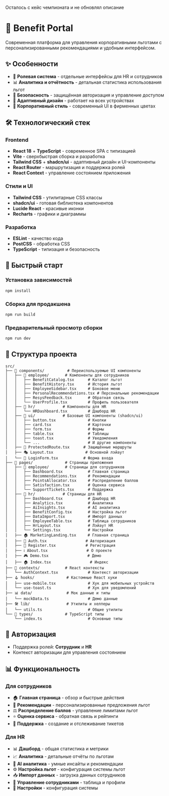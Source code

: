 Осталось с кейс чемпионата и не обновлял описание


# 🚀 Benefit Portal

Современная платформа для управления корпоративными льготами с персонализированными рекомендациями и удобным интерфейсом.

## ✨ Особенности

- 👥 **Ролевая система** - отдельные интерфейсы для HR и сотрудников
- 📊 **Аналитика и отчётность** - детальная статистика использования льгот
- 🔐 **Безопасность** - защищённая авторизация и управление доступом
- 📱 **Адаптивный дизайн** - работает на всех устройствах
- 🎨 **Корпоративный стиль** - современный UI в фирменных цветах

## 🛠️ Технологический стек

### Frontend
- **React 18** + **TypeScript** - современное SPA с типизацией
- **Vite** - сверхбыстрая сборка и разработка
- **Tailwind CSS** + **shadcn/ui** - адаптивный дизайн и UI-компоненты
- **React Router** - маршрутизация и поддержка ролей
- **React Context** - управление состоянием приложения

### Стили и UI
- **Tailwind CSS** - утилитарные CSS классы
- **shadcn/ui** - готовая библиотека компонентов
- **Lucide React** - красивые иконки
- **Recharts** - графики и диаграммы

### Разработка
- **ESLint** - качество кода
- **PostCSS** - обработка CSS
- **TypeScript** - типизация и безопасность

## 🚀 Быстрый старт

### Установка зависимостей
```bash
npm install
```
### Сборка для продакшена
```bash
npm run build
```

### Предварительный просмотр сборки
```bash
npm run dev
```

## 📁 Структура проекта

```
src/
├── 📱 components/          # Переиспользуемые UI компоненты
│   ├── 👥 employee/       # Компоненты для сотрудников
│   │   ├── BenefitCatalog.tsx      # Каталог льгот
│   │   ├── BenefitHistory.tsx      # История льгот
│   │   ├── EmployeeSidebar.tsx     # Боковое меню
│   │   ├── PersonalRecommendations.tsx # Персональные рекомендации
│   │   ├── ResysFeedback.tsx       # Обратная связь
│   │   └── UserProfile.tsx         # Профиль пользователя
│   ├── 🏢 hr/            # Компоненты для HR
│   │   └── HRDashboard.tsx         # Дашборд HR
│   ├── 🎨 ui/            # Базовые UI компоненты (shadcn/ui)
│   │   ├── button.tsx              # Кнопки
│   │   ├── card.tsx                # Карточки
│   │   ├── form.tsx                # Формы
│   │   ├── table.tsx               # Таблицы
│   │   ├── toast.tsx               # Уведомления
│   │   └── ...                     # И другие компоненты
│   ├── 🔐 ProtectedRoute.tsx      # Защищённые маршруты
│   ├── 🎭 Layout.tsx              # Основной лэйаут
│   └── 🔑 LoginForm.tsx           # Форма входа
├── 📄 pages/              # Страницы приложения
│   ├── 👥 employee/       # Страницы для сотрудников
│   │   ├── Dashboard.tsx           # Главная страница
│   │   ├── Recommendations.tsx     # Рекомендации
│   │   ├── PointsAllocator.tsx     # Распределение баллов
│   │   ├── Satisfaction.tsx        # Оценка сервиса
│   │   └── SupportTickets.tsx      # Поддержка
│   ├── 🏢 hr/            # Страницы для HR
│   │   ├── Dashboard.tsx           # Дашборд HR
│   │   ├── Analytics.tsx           # Аналитика
│   │   ├── AiInsights.tsx          # AI аналитика
│   │   ├── BenefitConfig.tsx       # Настройка льгот
│   │   ├── DataImport.tsx          # Импорт данных
│   │   ├── EmployeeTable.tsx       # Таблица сотрудников
│   │   ├── HrLayout.tsx            # Лэйаут HR
│   │   └── Settings.tsx            # Настройки
│   ├── 🏠 MarketingLanding.tsx     # Главная страница
│   ├── 🔐 Auth.tsx                 # Авторизация
│   ├── 📝 Register.tsx             # Регистрация
│   ├── ℹ️ About.tsx                 # О проекте
│   ├── 🎮 Demo.tsx                 # Демо
│   ├── 🏠 Index.tsx                 # Индекс
├── 🔄 contexts/           # React контексты
│   └── AuthContext.tsx             # Контекст авторизации
├── 🪝 hooks/              # Кастомные React хуки
│   ├── use-mobile.tsx              # Хук для мобильных устройств
│   └── use-toast.ts                # Хук для уведомлений
├── 📊 data/               # Мок данные и типы
│   └── mockData.ts                 # Демо данные
├── 🛠️ lib/                # Утилиты и хелперы
│   └── utils.ts                    # Общие утилиты
└── 📝 types/              # TypeScript типы
    └── index.ts                    # Основные типы
```

## 🔐 Авторизация

- Поддержка ролей: **Сотрудник** и **HR**
- Контекст авторизации для управления состоянием

## 📊 Функциональность

### Для сотрудников
- 🏠 **Главная страница** - обзор и быстрые действия
- 🎯 **Рекомендации** - персонализированные предложения льгот
- ⚖️ **Распределение баллов** - управление лимитами льгот
- ⭐ **Оценка сервиса** - обратная связь и рейтинги
- 💬 **Поддержка** - создание и отслеживание тикетов

### Для HR
- 📊 **Дашборд** - общая статистика и метрики
- 📈 **Аналитика** - детальные отчёты по льготам
- 🤖 **AI аналитика** - умные инсайты и рекомендации
- ⚙️ **Настройка льгот** - конфигурация системы льгот
- 📥 **Импорт данных** - загрузка данных сотрудников
- 👥 **Управление сотрудниками** - таблица и профили
- 🔧 **Настройки** - конфигурация системы
